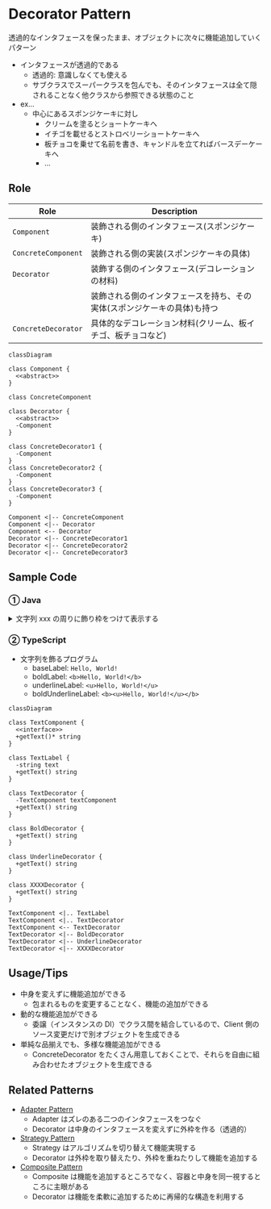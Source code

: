 # Decorator Pattern

透過的なインタフェースを保ったまま、オブジェクトに次々に機能追加していくパターン

- インタフェースが透過的である
  - 透過的: 意識しなくても使える
  - サブクラスでスーパークラスを包んでも、そのインタフェースは全て隠されることなく他クラスから参照できる状態のこと
- ex...
  - 中心にあるスポンジケーキに対し
    - クリームを塗るとショートケーキへ
    - イチゴを載せるとストロベリーショートケーキへ
    - 板チョコを乗せて名前を書き、キャンドルを立てればバースデーケーキへ
    - ...

## Role

| Role                | Description                                                              |
| ------------------- | ------------------------------------------------------------------------ |
| `Component`         | 装飾される側のインタフェース(スポンジケーキ)                             |
| `ConcreteComponent` | 装飾される側の実装(スポンジケーキの具体)                                 |
| `Decorator`         | 装飾する側のインタフェース(デコレーションの材料)                         |
|                     | 装飾される側のインタフェースを持ち、その実体(スポンジケーキの具体)も持つ |
| `ConcreteDecorator` | 具体的なデコレーション材料(クリーム、板イチゴ、板チョコなど)             |

```mermaid
classDiagram

class Component {
  <<abstract>>
}

class ConcreteComponent

class Decorator {
  <<abstract>>
  -Component
}

class ConcreteDecorator1 {
  -Component
}
class ConcreteDecorator2 {
  -Component
}
class ConcreteDecorator3 {
  -Component
}

Component <|-- ConcreteComponent
Component <|-- Decorator
Component <-- Decorator
Decorator <|-- ConcreteDecorator1
Decorator <|-- ConcreteDecorator2
Decorator <|-- ConcreteDecorator3
```

## Sample Code

### ① Java

<details>
<summary>文字列 xxx の周りに飾り枠をつけて表示する</summary>

出力の例

```
+-----+
| xxx |
+-----+
```

| Class name    | Description                              |
| ------------- | ---------------------------------------- |
| Display       | `Component`                              |
|               | 文字列表示用の抽象クラス                 |
| StringDisplay | `ConcreteComponent`                      |
|               | 一行だけからなる文字列表示用の具体クラス |
| Border        | `Decorator`                              |
|               | 飾り枠を表す抽象クラス                   |
| SideBorder    | `ConcreteDecorator`                      |
|               | 左右にのみ飾りつける                     |
| FullBorder    | `ConcreteDecorator`                      |
|               | 上下左右に飾りつける                     |
| Main          | ...                                      |

</details>

### ② TypeScript

- 文字列を飾るプログラム
  - baseLabel: `Hello, World!`
  - boldLabel: `<b>Hello, World!</b>`
  - underlineLabel: `<u>Hello, World!</u>`
  - boldUnderlineLabel: `<b><u>Hello, World!</u></b>`

```mermaid
classDiagram

class TextComponent {
  <<interface>>
  +getText()* string
}

class TextLabel {
  -string text
  +getText() string
}

class TextDecorator {
  -TextComponent textComponent
  +getText() string
}

class BoldDecorator {
  +getText() string
}

class UnderlineDecorator {
  +getText() string
}

class XXXXDecorator {
  +getText() string
}

TextComponent <|.. TextLabel
TextComponent <|.. TextDecorator
TextComponent <-- TextDecorator
TextDecorator <|-- BoldDecorator
TextDecorator <|-- UnderlineDecorator
TextDecorator <|-- XXXXDecorator
```

## Usage/Tips

- 中身を変えずに機能追加ができる
  - 包まれるものを変更することなく、機能の追加ができる
- 動的な機能追加ができる
  - 委譲（インスタンスの DI）でクラス間を結合しているので、Client 側のソース変更だけで別オブジェクトを生成できる
- 単純な品揃えでも、多様な機能追加ができる
  - ConcreteDecorator をたくさん用意しておくことで、それらを自由に組み合わせたオブジェクトを生成できる

## Related Patterns

- [Adapter Pattern](../02-adapter-pattern/)
  - Adapter はズレのある二つのインタフェースをつなぐ
  - Decorator は中身のインタフェースを変えずに外枠を作る（透過的）
- [Strategy Pattern](../10-strategy-pattern/)
  - Strategy はアルゴリズムを切り替えて機能実現する
  - Decorator は外枠を取り替えたり、外枠を重ねたりして機能を追加する
- [Composite Pattern](../11-composite-pattern/)
  - Composite は機能を追加するところでなく、容器と中身を同一視するところに主眼がある
  - Decorator は機能を柔軟に追加するために再帰的な構造を利用する
